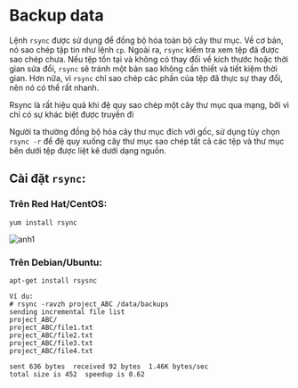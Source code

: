 # Backup data
Lệnh `rsync` được sử dụng để đồng bộ hóa toàn bộ cây thư mục. Về cơ bản, nó sao chép tập tin như lệnh `cp`. Ngoài ra, `rsync` kiểm tra xem tệp đã được sao chép chưa. Nếu tệp tồn tại và không có thay đổi về kích thước hoặc thời gian sửa đổi, `rsync` sẽ tránh một bản sao không cần thiết và tiết kiệm thời gian. Hơn nữa, vì `rsync` chỉ sao chép các phần của tệp đã thực sự thay đổi, nên nó có thể rất nhanh.

Rsync là rất hiệu quả khi đệ quy sao chép một cây thư mục qua mạng, bởi vì chỉ có sự khác biệt được truyền đi

Người ta thường đồng bộ hóa cây thư mục đích với gốc, sử dụng tùy chọn `rsync -r` để đệ quy xuống cây thư mục sao chép tất cả các tệp và thư mục bên dưới tệp được liệt kê dưới dạng nguồn.

## Cài đặt `rsync`:
### Trên Red Hat/CentOS: 

`yum install rsync`

![anh1](https://image.prntscr.com/image/3JpvrTP7RQerKi7ZJBIANQ.png)

### Trên Debian/Ubuntu:
`apt-get install rsysnc`

```
Ví dụ:
# rsync -ravzh project_ABC /data/backups
sending incremental file list
project_ABC/
project_ABC/file1.txt
project_ABC/file2.txt
project_ABC/file3.txt
project_ABC/file4.txt

sent 636 bytes  received 92 bytes  1.46K bytes/sec
total size is 452  speedup is 0.62
```